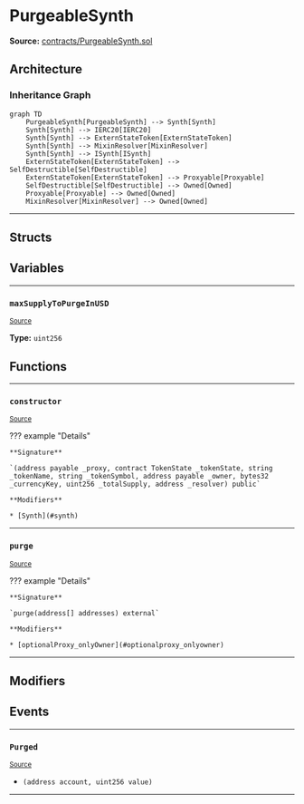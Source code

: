 # PurgeableSynth

**Source:** [contracts/PurgeableSynth.sol](https://github.com/Synthetixio/synthetix/tree/develop/contracts/PurgeableSynth.sol)

## Architecture

### Inheritance Graph

```mermaid
graph TD
    PurgeableSynth[PurgeableSynth] --> Synth[Synth]
    Synth[Synth] --> IERC20[IERC20]
    Synth[Synth] --> ExternStateToken[ExternStateToken]
    Synth[Synth] --> MixinResolver[MixinResolver]
    Synth[Synth] --> ISynth[ISynth]
    ExternStateToken[ExternStateToken] --> SelfDestructible[SelfDestructible]
    ExternStateToken[ExternStateToken] --> Proxyable[Proxyable]
    SelfDestructible[SelfDestructible] --> Owned[Owned]
    Proxyable[Proxyable] --> Owned[Owned]
    MixinResolver[MixinResolver] --> Owned[Owned]
```

---

## Structs

## Variables

---

### `maxSupplyToPurgeInUSD`
<sub>[Source](https://github.com/Synthetixio/synthetix/tree/develop/contracts/PurgeableSynth.sol#L18)</sub>

**Type:** `uint256`

## Functions

---

### `constructor`
<sub>[Source](https://github.com/Synthetixio/synthetix/tree/develop/contracts/PurgeableSynth.sol#L24)</sub>

??? example "Details"

    **Signature**

    `(address payable _proxy, contract TokenState _tokenState, string _tokenName, string _tokenSymbol, address payable _owner, bytes32 _currencyKey, uint256 _totalSupply, address _resolver) public`

    **Modifiers**

    * [Synth](#synth)

---

### `purge`
<sub>[Source](https://github.com/Synthetixio/synthetix/tree/develop/contracts/PurgeableSynth.sol#L49)</sub>

??? example "Details"

    **Signature**

    `purge(address[] addresses) external`

    **Modifiers**

    * [optionalProxy_onlyOwner](#optionalproxy_onlyowner)

---

## Modifiers

## Events

---

### `Purged`
<sub>[Source](https://github.com/Synthetixio/synthetix/tree/develop/contracts/PurgeableSynth.sol#L73)</sub>

- `(address account, uint256 value)`

---


